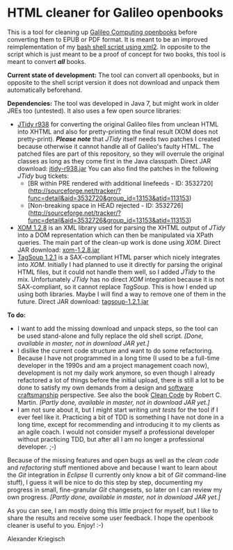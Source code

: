 HTML cleaner for Galileo openbooks
==================================

This is a tool for cleaning up [Galileo Computing openbooks](http://www.galileocomputing.de/openbook)
before converting them to EPUB or PDF format. It is meant to be an improved reimplementation of my
[bash shell script using xml2](https://github.com/kriegaex/html_book_cleaner). In opposite to the
script which is just meant to be a proof of concept for two books, this tool is meant to convert
*__all__* books.

__Current state of development:__ The tool can convert all openbooks, but in opposite to the shell
script version it does not download and unpack them automatically beforehand.

__Dependencies:__ The tool was developed in Java 7, but might work in older JREs too (untested).
It also uses a few open source libraries:
  * [JTidy r938](http://jtidy.sourceforge.net/) for converting the original Galileo files from
    unclean HTML into XHTML and also for pretty-printing the final result (XOM does not pretty-print).
    *__Please note__* that *JTidy* itself needs two patches I created because otherwise it cannot
    handle all of Galileo's faulty HTML. The patched files are part of this repository, so they will
    overrule the original classes as long as they come first in the Java classpath.
    Direct JAR download: [jtidy-r938.jar](http://sourceforge.net/projects/jtidy/files/JTidy/r938/jtidy-r938.jar/download)
    You can also find the patches in the following *JTidy* bug tickets:
      * [BR within PRE rendered with additional linefeeds - ID: 3532720]
        (http://sourceforge.net/tracker/?func=detail&aid=3532720&group_id=13153&atid=113153)
      * [Non-breaking space in HEAD rejected - ID: 3532726]
        (http://sourceforge.net/tracker/?func=detail&aid=3532726&group_id=13153&atid=113153)
  * [XOM 1.2.8](http://www.xom.nu/) is an XML library used for parsing the XHTML output of *JTidy*
    into a DOM representation which can then be manipulated via XPath queries. The main part of the
    clean-up work is done using *XOM*.
    Direct JAR download: [xom-1.2.8.jar](http://www.cafeconleche.org/XOM/xom-1.2.8.jar)
  * [TagSoup 1.2.1](http://ccil.org/~cowan/XML/tagsoup/) is a SAX-compliant HTML parser which nicely
    integrates into *XOM*. Initially I had planned to use it directly for parsing the original HTML
    files, but it could not handle them well, so I added *JTidy* to the mix. Unfortunately *JTidy*
    has no direct *XOM* integration because it is not SAX-compliant, so it cannot replace *TagSoup*.
    This is how I ended up using both libraries. Maybe I will find a way to remove one of them in
    the future.
    Direct JAR download: [tagsoup-1.2.1.jar](http://ccil.org/~cowan/XML/tagsoup/tagsoup-1.2.1.jar)

__To do:__
* I want to add the missing download and unpack steps, so the tool can be used stand-alone and
  fully replace the old shell script. *[Done, available in master, not in download JAR yet.]*
* I dislike the current code structure and want to do some refactoring. Because I have not programmed
  in a long time (I used to be a full-time developer in the 1990s and am a project management coach
  now), development is not my daily work anymore, so even though I already refactored a lot of things
  before the initial upload, there is still a lot to be done to satisfy my own demands from a design
  and [software craftsmanship](http://en.wikipedia.org/wiki/Software_craftsmanship) perspective. See
  also the book [Clean Code](http://www.amazon.com/Clean-Code-Handbook-Software-Craftsmanship/dp/0132350882)
  by Robert C. Martin. *[Partly done, available in master, not in download JAR yet.]*
* I am not sure about it, but I might start writing *unit tests* for the tool if I ever feel like it.
  Practicing a bit of TDD is something I have not done in a long time, except for recommending and
  introducing it to my clients as an agile coach. I would not consider myself a professional developer
  without practicing TDD, but after all I am no longer a professional developer. ;-)

Because of the missing features and open bugs as well as the *clean code* and *refactoring* stuff
mentioned above and because I want to learn about the *Git* integration in *Eclipse* (I currently only
know a bit of *Git* command-line stuff), I guess it will be nice to do this step by step, documenting
my progress in small, fine-granular *Git* changesets, so later on I can review my own progress.
*[Partly done, available in master, not in download JAR yet.]*

As you can see, I am mostly doing this little project for myself, but I like to share the results and
receive some user feedback. I hope the openbook cleaner is useful to you. Enjoy! :-)

Alexander Kriegisch
